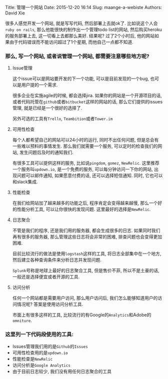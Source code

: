 Title: 管理一个网站
Date: 2015-12-20 16:14
Slug: maange-a-webiste
Authors: David Xie

很多人感觉开发一个网站, 就是写写代码, 然后部署上去就ok了. 比如说这个人会`ruby on rails`, 那么他能很快的制作出一个管理todo list的网站, 然后购买heroku的服务部署上去, 这一切看上去都那么美好. 结果呢? 过了2个小时后, 他的网站如果由于代码错误而不能访问超过了1个星期, 而他自己一点都不知道.

### 那么, 写一个网站, 或者说管理一个网站, 都需要注意哪些地方呢?

1. Issue管理

    这个issue可以是网站要开发的下一个功能, 可以是目前发现的一个bug, 也可以是用户提的一个需求.

    很多企业在实施agile的时候, 都会选择jira. 如果你的网站是一个开源项目的话, 或者代码托管在`github`或者`bitbucket`这样的网站的话, 那么它们提供的issues管理, 就是已经是一个很好的选择了.

    另外可选的工具有`Trello`, `Teambition`或者`Tower.im`

2. 可用性检查

    每个人都希望自己的网站可以24小时的运行, 同时不出任何问题, 但是总会有一些难以预料的事情发生. 那么我们就需要一个服务, 可以定时的检查我们的网站, 发生问题后及时的通知我们.

    有很多工具可以提供这样的服务, 比如说`pingdom`, `gomez`, `NewRelic`. 这里推荐一个服务叫`updown.io`, 是一个免费的服务, 可以每分钟访问一下你的网站, 出现问题可以邮件通知, 如果愿意付费的话, 还可以选择短信通知. 同时, 它也可以和slack集成.

3. 性能检查

    在我们给网站加了越来越多的功能之后, 程序肯定会变得越来越慢, 那么一个好的性能分析工具, 可以让你很快的发现问题. 这里最好的选择是`NewRelic`.

4. 日志聚合

    不管是我们的程序, 还是我们用的服务器, 都会生成很多的日志. 如果同时我们再有很多的服务器, 那么管理这些日志将会非常的困难, 排查问题也会变得更加困难.

    目前比较流行的做法是使用`logstash`这样的工具, 将日志全部集中在一个地方, 然后建立各种查询条件来分析日志并发现问题.

    `Splunk`号称是地球上最好的日志聚合工具, 但是售价不菲, 所以不是土豪的话, 一般还是选择便宜或者开源的工具.

5. 访问分析

    任何一个网站都是需要用户访问, 那么用户访问后, 我们怎么能够知道用户的访问情况呢? 答案是使用访问分析工具.

    市面上有很多这样的工具, 比较流行的有Google的`Analytics`和Adobe的`omniture`.

### 这里列一下代码段使用的工具:

* Issues管理我们用的是`Github`的`Issues`
* 可用性检查用的是`updown.io`
* 性能检查是`NewRelic`
* 访问分析是`Google Analytics`
* 由于目前日志较少, 我们没有用任何日志聚合的工具
